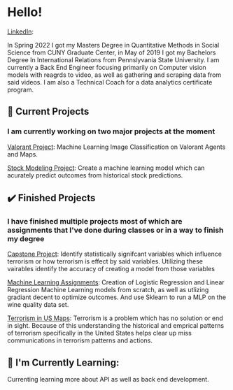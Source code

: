 # Hello!

[LinkedIn](https://www.linkedin.com/in/scott-bamford/):

In Spring 2022 I got my Masters Degree in Quantitative Methods in Social Science from CUNY Graduate Center, in May of 2019 I got my Bachelors Degree In International Relations from Pennslyvania State University. I am currently a Back End Engineer focusing primarily on Computer vision models with reagrds to video, as well as gathering and scraping data from said videos. I am also a Technical Coach for a data analytics certificate program. 


## 🔭 Current Projects 

### I am currently working on two major projects at the moment


[Valorant Project](https://github.com/scottbamfordJ/Valorant): Machine Learning Image Classification on Valorant Agents and Maps.  

[Stock Modeling Project](Stock_Modeling_Program): Create a machine learning model which can acurately predict outcomes from historical stock predictions. 

## :heavy_check_mark: Finished Projects 

### I have finished multiple projects most of which are assignments that I've done during classes or in a way to finish my degree


[Capstone Project](https://github.com/scottbamfordJ/Terrorism-Capstone-Models): Identify statistically signifcant variables which influence terrorism or how terrorism is effect by said variables. Utilizing these vairables identify the accuracy of creating a model from those variables

[Machine Learning Assignments](https://github.com/scottbamfordJ/Machine-Learning): Creation of Logistic Regression and Linear Regression Machine Learning models from scratch, as well as utlizing gradiant decent to optimize outcomes. And use Sklearn to run a MLP on the wine quality data set. 

[Terrorism in US Maps](https://github.com/scottbamfordJ/Data_Visualization_Project): Terrorism is a problem which has no solution or end in sight. Because of this understanding the historical and emprical patterns of terrorism specifically in the United States helps clear up miss communications in terrorism patterns and actions. 


## 🌱 I'm Currently Learning: 
Currenting learning more about API as well as back end development. 


